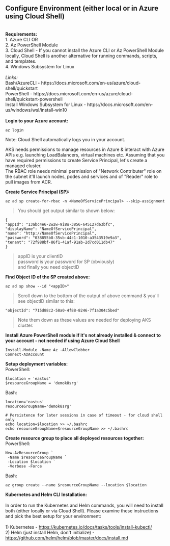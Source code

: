 ## Configure Environment (either local or in Azure using Cloud Shell)
<br>
<b>Requirements:</b>
<br>1. Azure CLI OR
<br>2. Az PowerShell Module
<br>3. Cloud Shell - If you cannot install the Azure CLI or Az PowerShell Module locally, Cloud Shell is another alternative for running commands, scripts, and templates.
<br>4. Windows Subsystem for Linux
<br><br><i>Links:</i>
<br>Bash/AzureCLI - https://docs.microsoft.com/en-us/azure/cloud-shell/quickstart
<br>PowerShell - https://docs.microsoft.com/en-us/azure/cloud-shell/quickstart-powershell
<br>Install Windows Subsystem for Linux - https://docs.microsoft.com/en-us/windows/wsl/install-win10
<br><br>
<b>Login to your Azure account:</b>

    az login
Note: Cloud Shell automatically logs you in your account.

AKS needs permissions to manage resources in Azure & interact with Azure APIs e.g. launching LoadBalancers, virtual machines etc. Assuming that you have required permissions to create Service Principal, let's create a managed cluster. \
The RBAC role needs minimal permission of "Network Contributer" role on the subnet it'll launch nodes, podes and services and of "Reader" role to pull images from ACR.

**Create Service Principal (SP):**

    az ad sp create-for-rbac -n <NameOfServicePrincipal> --skip-assignment


>You should get output similar to shown below:

    {
    "appId": "13abc4e6-2w2w-9i8u-3856-645127d63bfc",
    "displayName": "NameOfServicePrincipal",
    "name": "http://NameOfServicePrincipal",
    "password": "038855b8-35vb-44c1-1010-a3543519e9a3",
    "tenant": "72f988bf-86f1-41af-91ab-2d7cd011db47"
    }

>appID is your clientID \
password is your password for SP (obviously) \
and finally you need objectID

**Find Object ID of the SP created above:**

    az ad sp show --id "<appID>"

>Scroll down to the bottom of the output of above command & you'll see objectID similar to this:

    "objectId": "715d88c2-58a0-4f88-8246-7f1a304c5bed"

>Note them down as these values are needed for deploying AKS cluster.

**Install Azure PowerShell module if it's not already installed & connect to your account - not needed if using Azure Cloud Shell**

    Install-Module -Name Az -AllowClobber
    Connect-AzAccount

**Setup deployment variables:**\
PowerShell:

    $location = 'eastus'
    $resourceGroupName = 'demok8srg'

Bash:

    location='eastus'
    resourceGroupName='demok8srg'

    # Persistence for later sessions in case of timeout - for cloud shell only
    echo location=$location >> ~/.bashrc
    echo resourceGroupName=$resourceGroupName >> ~/.bashrc


**Create resource group to place all deployed resources together:**\
PowerShell:

    New-AzResourceGroup `
     -Name $resourceGroupName `
     -Location $location `
     -Verbose -Force

Bash:

    az group create --name $resourceGroupName --location $location

**Kubernetes and Helm CLI Installation:**
<br><br>In order to run the Kubernetes and Helm commands, you will need to install both (either locally or via Cloud Shell). Please examine these instructions and pick the best setup for your environment:
<br><br>1) Kubernetes -  https://kubernetes.io/docs/tasks/tools/install-kubectl/
<br>2) Helm (just install Helm, don't initialize) - https://github.com/helm/helm/blob/master/docs/install.md
